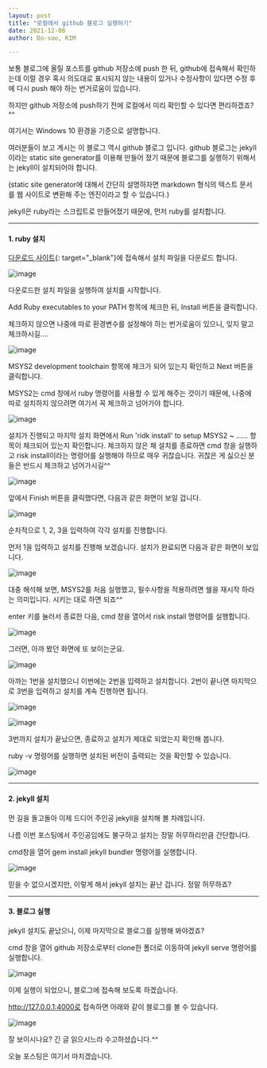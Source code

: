 ```yaml
---
layout: post
title: "로컬에서 github 블로그 실행하기"
date: 2021-12-08
author: Do-soo, KIM

---
```


보통 블로그에 올릴 포스트를 github 저장소에 push 한 뒤, github에 접속해서 확인하는데 이럴 경우 혹시 의도대로 표시되지 않는 내용이 있거나 수정사항이 있다면
수정 후에 다시 push 해야 하는 번거로움이 있습니다. 

하지만 github 저장소에 push하기 전에 로컬에서 미리 확인할 수 있다면 편리하겠죠?^^

여기서는 Windows 10 환경을 기준으로 설명합니다.



여러분들이 보고 계시는 이 블로그 역시 github 블로그 입니다. github 블로그는 jekyll 이라는 static site generator를 이용해 만들어 졌기 때문에 블로그를 실행하기 위해서는 jekyll이 설치되어야 합니다.

(static site generator에 대해서 간단히 설명하자면 markdown 형식의 텍스트 문서를 웹 사이트로 변환해 주는 엔진이라고 할 수 있습니다.)

jekyll은 ruby라는 스크립트로 만들어졌기 때문에, 먼저 ruby를 설치합니다.

---

#### 1. ruby 설치

[다운로드 사이트](https://rubyinstaller.org/downloads/){: target="_blank"}에 접속해서 설치 파일을 다운로드 합니다.

![image](https://user-images.githubusercontent.com/92565548/145144208-c187c6ea-0ea2-46b1-a39d-edef31481c98.png)

다운로드한 설치 파일을 실행하여 설치를 시작합니다.

Add Ruby executables to your PATH 항목에 체크한 뒤, Install 버튼을 클릭합니다.

체크하지 않으면 나중에 따로 환경변수를 설정해야 하는 번거로움이 있으니, 잊지 말고 체크하시길....

![image](https://user-images.githubusercontent.com/92565548/145144379-f2d3f32e-07b3-4998-995a-2f7be4391c43.png)


MSYS2 development toolchain 항목에 체크가 되어 있는지 확인하고 Next 버튼을 클릭합니다.

MSYS2는 cmd 창에서 ruby 명령어를 사용할 수 있게 해주는 것이기 때문에, 나중에 따로 설치하지 않으려면 여기서 꼭 체크하고 넘어가야 합니다.

![image](https://user-images.githubusercontent.com/92565548/145144598-9afe156e-f8c1-44f9-a812-333bd7980094.png)

설치가 진행되고 마지막 설치 화면에서 Run 'ridk install' to setup MSYS2 ~ ...... 항목이 체크되어 있는지 확인합니다. 체크하지 않은 채 설치를 종료하면 cmd 창을 실행하고 risk install이라는 명령어를 실행해야 하므로 매우 귀찮습니다. 귀찮은 게 싫으신 분들은 반드시 체크하고 넘어가시길^^

![image](https://user-images.githubusercontent.com/92565548/145145172-845e6408-9e87-4a07-bbd6-1dbc8b519e28.png)


앞에서 Finish 버튼을 클릭했다면, 다음과 같은 화면이 보일 겁니다.

![image](https://user-images.githubusercontent.com/92565548/145145385-1ab8f62c-5e3c-444a-95a1-ed5badbbccfb.png)

순차적으로 1, 2, 3을 입력하여 각각 설치를 진행합니다.

먼저 1을 입력하고 설치를 진행해 보겠습니다. 설치가 완료되면 다음과 같은 화면이 보입니다.

![image](https://user-images.githubusercontent.com/92565548/145145599-442f3764-f82b-4596-a41b-003988dce182.png)

대충 해석해 보면, MSYS2를 처음 실행했고, 필수사항을 적용하려면 쉘을 재시작 하라는 의미입니다.
시키는 대로 하면 되죠^^

enter 키를 눌러서 종료한 다음, cmd 창을 열어서 risk install 명령어를 실행합니다.

![image](https://user-images.githubusercontent.com/92565548/145145925-1ef9606c-7a47-409e-89af-7ad5bad3ee10.png)

그러면, 아까 봤던 화면에 또 보이는군요.

![image](https://user-images.githubusercontent.com/92565548/145146089-16c4a476-5ca0-43b1-8cd3-f8a315ba5325.png)

아까는 1번을 설치했으니 이번에는 2번을 입력하고 설치합니다. 2번이 끝나면 마지막으로 3번을 입력하고 설치를 계속 진행하면 됩니다.

![image](https://user-images.githubusercontent.com/92565548/145146141-51529d81-b342-4802-8bda-2c375e592ef3.png)

![image](https://user-images.githubusercontent.com/92565548/145146202-5a234bae-3848-4fad-8445-ed51f251dc3c.png)


3번까지 설치가 끝났으면, 종료하고 설치가 제대로 되었는지 확인해 봅니다.

ruby -v 명령어를 실행하면 설치된 버전이 출력되는 것을 확인할 수 있습니다.

![image](https://user-images.githubusercontent.com/92565548/145146476-8b82f06e-8227-4ae3-bf49-99eb0e8a0b6f.png)

---

#### 2. jekyll 설치

먼 길을 돌고돌아 이제 드디어 주인공 jekyll을 설치해 볼 차례입니다.

나름 이번 포스팅에서 주인공임에도 불구하고 설치는 정말 허무하리만큼 간단합니다.

cmd창을 열어 gem install jekyll bundler 명령어를 실행합니다.

![image](https://user-images.githubusercontent.com/92565548/145146766-231d20b9-543f-4791-b448-90c2292a939f.png)

믿을 수 없으시겠지만, 이렇게 해서 jekyll 설치는 끝난 겁니다. 정말 허무하죠?

---

#### 3. 블로그 실행

jekyll 설치도 끝났으니, 이제 마지막으로 블로그를 실행해 봐야겠죠?

cmd 창을 열어 github 저장소로부터 clone한 폴더로 이동하여 jekyll serve 명령어를 실행합니다.

![image](https://user-images.githubusercontent.com/92565548/145147138-4bff0160-0bb8-4f62-a075-eb8cad2ab647.png)

이제 실행이 되었으니, 블로그에 접속해 보도록 하겠습니다.

http://127.0.0.1:4000로 접속하면 아래와 같이 블로그를 볼 수 있습니다.

![image](https://user-images.githubusercontent.com/92565548/145147324-f9dbd791-bfcc-453e-ab71-8faf2937a7fc.png)

잘 보이시나요?
긴 글 읽으시느라 수고하셨습니다.^^

오늘 포스팅은 여기서 마치겠습니다.













